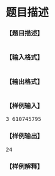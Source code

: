 # 题目描述


<h3>
【题目描述】
</h3>
<p>
<img src="/upload/image/20180424/20180424133408_77267.jpg" alt=""/> 
</p>
<h3>
【输入格式】
</h3>
<p>
<img src="/upload/image/20180424/20180424133420_26044.jpg" alt=""/> 
</p>
<h3>
【输出格式】
</h3>
<p>
<img src="/upload/image/20180424/20180424133438_73087.jpg" alt=""/> 
</p>
<h3>
【样例输入】
</h3>
<pre>3 610745795
</pre>
<h3>
【样例输出】
</h3>
<pre>24
</pre>
<h3>
【样例解释】
</h3>
<p>
<img src="/upload/image/20180424/20180424133808_36989.jpg" alt=""/> 
</p>
<p>
<img src="/upload/image/20180424/20180424133825_77728.jpg" alt=""/> 
</p>
